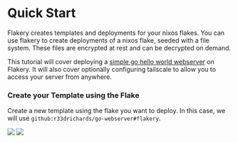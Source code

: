 # Quick Start

Flakery creates templates and deployments for your nixos flakes. You can use flakery to create deployments of a nixos flake, seeded with a file system. These files are encrypted at rest and can be decrypted on demand. 

This tutorial will cover deploying a [simple go hello world webserver](https://github.com/r33drichards/go-webserver) on Flakery. It will also cover optionally configuring tailscale to allow you to access your server from anywhere.

### Create your Template using the Flake


Create a new template using the flake you want to deploy. In this case, we will use `github:r33drichards/go-webserver#flakery`.


<img srcset="/docs/image.png 100w" sizes="50px" src="image.png"/>


<img srcset="/docs/deployment-details.png 100w" sizes="50px" src="/docs/deployment-details.png"/>
